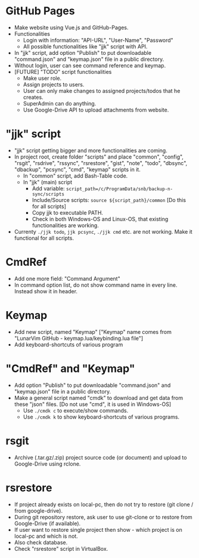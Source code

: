 # GitHub Pages

* Make website using Vue.js and GitHub-Pages.
* Functionalities
  * Login with information: "API-URL", "User-Name", "Password"
  * All possible functionalities like "jjk" script with API.
* In "jjk" script, add option "Publish" to put downloadable "command.json" and "keymap.json" file in a public directory.
* Without login, user can see command reference and keymap.
* [FUTURE] "TODO" script functionalities
  * Make user role.
  * Assign projects to users.
  * User can only make changes to assigned projects/todos that he creates.
  * SuperAdmin can do anything.
  * Use Google-Drive API to upload attachments from website.

# "jjk" script

* "jjk" script getting bigger and more functionalities are coming.
* In project root, create folder "scripts" and place "common", "config", "rsgit", "rsdrive", "rssync", "rsrestore", "gist", "note", "todo", "dbsync", "dbackup", "pcsync", "cmd", "keymap" scripts in it.
  * In "common" script, add Bash-Table code.
  * In "jjk" (main) script
    * Add variable: `script_path=/c/ProgramData/snb/backup-n-sync/scripts`
    * Include/Source scripts: `source ${script_path}/common` [Do this for all scripts]
    * Copy jjk to executable PATH.
    * Check in both Windows-OS and Linux-OS, that existing functionalities are working.
* Currenty `./jjk todo`, `jjk pcsync`, `./jjk cmd` etc. are not working. Make it functional for all scripts.

# CmdRef

* Add one more field: "Command Argument"
* In command option list, do not show command name in every line. Instead show it in header.

# Keymap

* Add new script, named "Keymap" ["Keymap" name comes from "LunarVim GitHub - keymap.lua/keybinding.lua file"]
* Add keyboard-shortcuts of various program

# "CmdRef" and "Keymap"

* Add option "Publish" to put downloadable "command.json" and "keymap.json" file in a public directory.
* Make a general script named "cmdk" to download and get data from these "json" files. [Do not use "cmd", it is used in Windows-OS]
  * Use `./cmdk c` to execute/show commands.
  * Use `./cmdk k` to show keyboard-shortcuts of various programs.

# rsgit

* Archive (.tar.gz/.zip) project source code (or document) and upload to Google-Drive using rclone.

# rsrestore

* If project already exists on local-pc, then do not try to restore (git clone / from google-drive).
* During git repository restore, ask user to use git-clone or to restore from Google-Drive (if available).
* If user want to restore single project then show - which project is on local-pc and which is not.
* Also check database.
* Check "rsrestore" script in VirtualBox.
